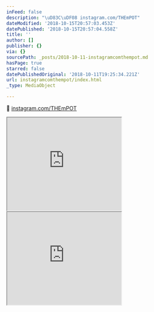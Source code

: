 ```yaml
---
inFeed: false
description: "\uD83C\uDF08 instagram.com/THEmPOT"
dateModified: '2018-10-15T20:57:03.453Z'
datePublished: '2018-10-15T20:57:04.558Z'
title: ''
author: []
publisher: {}
via: {}
sourcePath: _posts/2018-10-11-instagramcomthempot.md
hasPage: true
starred: false
datePublishedOriginal: '2018-10-11T19:25:34.221Z'
url: instagramcomthempot/index.html
_type: MediaObject

---
```

🌈 [instagram.com/THEmPOT][0]

<iframe src="https://the-grid.github.io/ed-userhtml/?g=eJx1U21v0zAQ_r5fcTtpJVnXuO3WDWjSaa0q4AMvQvAFhCbXdhNviR3iS1_o-t9xaDeQRiM5urMe3_Pcc3Z83OnATKXawNJ_UUZFLmxRKEMzu4p8CJ3O6AhiqRegZYJvJ-PbPeDWI3AUc8gqNU8wIypfM_b_Kjia7HIY21XM-Ai0g9xyqU0Ke6iLoihmnqjhy7W5h0rlCTpa58plShECrUuVIKkVMeEc7pkPkTJHnLRg7l4bx2bWkqOKl4yWmkhVnaedyBe7XiRdBNZwO1Hpkv4lu-MLvtvFPy5kYoYjYKext--UgZ4Hx0ttpPUqxOy2dqoKN49RstkOtxDMayNIWxOEmwWvwCXSiroRG4lKcVLTXDVZgHue8Azy5LFG9OnmzRQeHiBAbO-Zcit4UzCMKlXmXKiAvWDpGZ70r5rD2WFfcOgip-iGqNKzmlSATat49qzX8BnQVQJ97TayO69aXpc89R61lRFWqq-f3_kpl9Y0feR_dWEbG1ljDNvYKqxMTvoXPb-WP3uVHIvUhwsxKbLJ_cquavP-V_djaaff6sgfbNmSXNK7fHnZb5m6SHrdVpMPzl8NBudXgwv_8zL1HIKmBzsHd5xgbaSaa6MkhvBkc6po77Ebr7_w9AMvvLTMd4Hh9-6PiJelMnKS6VwGLhxuwyAc-hH76-8nHLOdJaOjZuTggXD4ufwGwCIeWg" height="244" style=""></iframe>

<iframe src="https://the-grid.github.io/ed-userhtml/?g=eJx1U2FP2zAQ_c6vOE6iSyiNW2BsrEknWqExaWzTxL5smpBru4khsTP70pYB_30OBLaJYcnS3en53runc7o5GMBc5drAKpykoKoUtqqUobldJyGEwWCyAanUS9Ayw5PZ9LwDnAcETlIOhVOLDAui-g1j_--Ck5Oz0w8wuy_C1K5TxiegPZSWS21y6PA-SZKUBbaWtNTmEpwqM_R0VSpfKEUIdFWrDEmtiQnvsaN_jpl54qQF85faeDa3ljw5XjNaaSLlBo-VJDR7u8yGCKzl9sLpmv4mu-BLfl_FOysKMccJsO00eLjNQC-izZU20gYVYn7eeOXi64cou74d38JDlnw-enf86BgVqqot3YkNGonnjlch6eoMx9GiMYK0NVF8veQOfCataNohE-EUJ3VcqjaLsNMX70CZ_cMGNzcQIfY7haUVvG0YJ07VJRcqYi9YvoNbu6_ax8XzfuLYJ17REZHT84ZUhK1FuPPEo_gJ0DuBoXcf2UVQLd_WPA_e9pURVqqvX96H7aitaeco_-jCPrayphj3sVdZmW3t7o_CXf0cOTkVeQiXYlYVs8u1XTfm9NfwU22PvzVJeNizNfls9Hp_b9gzTZWNhr02f7l3eLB3cHg42j3YDzL1AqJ2BrsAv5lhY6RaaKMkxvBoc66o89hPr854_pFXQVoRpsD4-_BHwutaGTkrdCkjH49v4ygeh9UIfydsRsruLZlstKsCAQjP_7Xf1kg0Jg" height="244" style=""></iframe>



[0]: http://instagram.com/THEmPOT "THEmPOT"